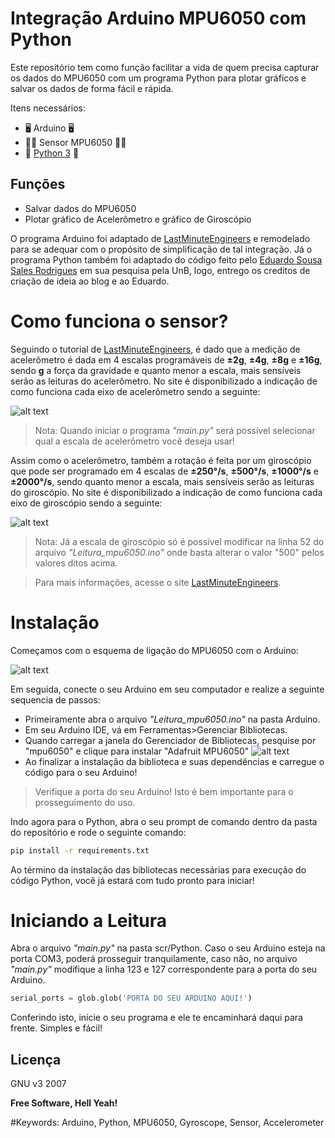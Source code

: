 # Integração Arduino MPU6050 com Python

Este repositório tem como função facilitar a vida de quem precisa capturar os dados do MPU6050 com um programa Python para plotar gráficos e salvar os dados de forma fácil e rápida.

Itens necessários:
- 🖥️ Arduino 🖥️ 
- 🏃‍♂️ Sensor MPU6050 🏃‍♂️
- 🐍 [Python 3] 🐍 

## Funções

- Salvar dados do MPU6050
- Plotar gráfico de Acelerômetro e gráfico de Giroscópio

O programa Arduino foi adaptado de [LastMinuteEngineers] e remodelado para se adequar com o propósito de simplificação de tal integração. Já o programa Python também foi adaptado do código feito pelo [Eduardo Sousa Sales Rodrigues] em sua pesquisa pela UnB, logo, entrego os creditos de criação de ideia ao blog e ao Eduardo.

# Como funciona o sensor?

Seguindo o tutorial de [LastMinuteEngineers], é dado que a medição de acelerômetro é dada em 4 escalas programáveis de **±2g**, **±4g**, **±8g** e **±16g**, sendo **g** a força da gravidade e quanto menor a escala, mais sensíveis serão as leituras do acelerômetro. No site é disponibilizado a indicação de como funciona cada eixo de acelerômetro sendo a seguinte:

![alt text](https://lastminuteengineers.com/wp-content/uploads/arduino/MPU6050-Module-Accelerometer-Axis.jpg)

> Nota: Quando iniciar o programa _"main.py"_ será possível selecionar qual a escala de acelerômetro você deseja usar!

Assim como o acelerômetro, também a rotação é feita por um giroscópio que pode ser programado em 4 escalas de **±250°/s**, **±500°/s**, **±1000°/s** e **±2000°/s**, sendo quanto menor a escala, mais sensíveis serão as leituras do giroscópio. No site é disponibilizado a indicação de como funciona cada eixo de giroscópio sendo a seguinte:

![alt text](https://lastminuteengineers.com/wp-content/uploads/arduino/MPU6050-Module-Gyroscope-Axis.jpg)

> Nota: Já a escala de giroscópio só é possível modificar na linha 52 do arquivo _"Leitura_mpu6050.ino"_ onde basta alterar o valor "500" pelos valores ditos acima.

> Para mais informações, acesse o site [LastMinuteEngineers].

# Instalação
Começamos com o esquema de ligação do MPU6050 com o Arduino:

![alt text](https://lastminuteengineers.com/wp-content/uploads/arduino/Wiring-MPU6050-Accel-Gyro-Module-with-Arduino.png)

Em seguida, conecte o seu Arduino em seu computador e realize a seguinte sequencia de passos:

- Primeiramente abra o arquivo _"Leitura_mpu6050.ino"_ na pasta Arduino.
- Em seu Arduino IDE,  vá em Ferramentas>Gerenciar Bibliotecas.
- Quando carregar a janela do Gerenciador de Bibliotecas, pesquise por "mpu6050" e clique para instalar "Adafruit MPU6050"
![alt text](https://lastminuteengineers.com/wp-content/uploads/arduino/Adafruit-MPU6050-Library-Installation.png)
- Ao finalizar a instalação da biblioteca e suas dependências e carregue o código para o seu Arduino!

> Verifique a porta do seu Arduino! Isto é bem importante para o prosseguimento do uso.

Indo agora para o Python, abra o seu prompt de comando dentro da pasta do repositório e rode o seguinte comando:

```sh
pip install -r requirements.txt
```

Ao término da instalação das bibliotecas necessárias para execução do código Python, você já estará com tudo pronto para iniciar!

# Iniciando a Leitura

Abra o arquivo _"main.py"_ na pasta scr/Python. Caso o seu Arduino esteja na porta COM3, poderá prosseguir tranquilamente, caso não, no arquivo _"main.py"_ modifique a linha 123 e 127 correspondente para a porta do seu Arduino.
```python
serial_ports = glob.glob('PORTA DO SEU ARDUINO AQUI!')
```
Conferindo isto, inicie o seu programa e ele te encaminhará daqui para frente. Simples e fácil!


## Licença

GNU v3 2007

**Free Software, Hell Yeah!**

#Keywords: 
Arduino, Python, MPU6050, Gyroscope, Sensor, Accelerometer

[//]: #
   [LastMinuteEngineers]: <https://lastminuteengineers.com/mpu6050-accel-gyro-arduino-tutorial/>
   [Eduardo Sousa Sales Rodrigues]: <https://bdm.unb.br/bitstream/10483/23639/1/2018_EduardoSousaSalesRodrigues_tcc.pdf>
   [Python 3]: <https://www.python.org/downloads/>
